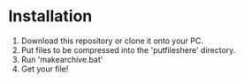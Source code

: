 # Installation

1. Download this repository or clone it onto your PC.
2. Put files to be compressed into the 'putfileshere' directory.
3. Run 'makearchive.bat'
4. Get your file!
